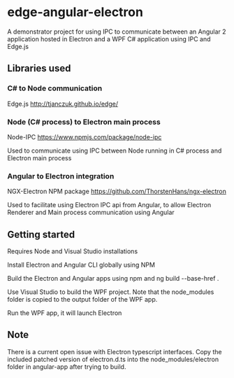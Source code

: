 # edge-angular-electron
A demonstrator project for using IPC to communicate between an Angular 2 application hosted in Electron and a WPF C# application using IPC and Edge.js 

## Libraries used

### C# to Node communication
Edge.js http://tjanczuk.github.io/edge/

### Node (C# process) to Electron main process

Node-IPC https://www.npmjs.com/package/node-ipc

Used to communicate using IPC between Node running in C# process and Electron main process



### Angular to Electron integration

NGX-Electron NPM package https://github.com/ThorstenHans/ngx-electron

Used to facilitate using Electron IPC api from Angular, to allow Electron Renderer and Main process communication using Angular


## Getting started

Requires Node and Visual Studio installations

Install Electron and Angular CLI globally using NPM

Build the Electron and Angular apps using npm and ng build --base-href .

Use Visual Studio to build the WPF project. Note that the node_modules folder is copied to the output folder of the WPF app.

Run the WPF app, it will launch Electron

## Note

There is a current open issue with Electron typescript interfaces. Copy the included patched version of electron.d.ts into the node_modules/electron folder in angular-app after trying to build.
